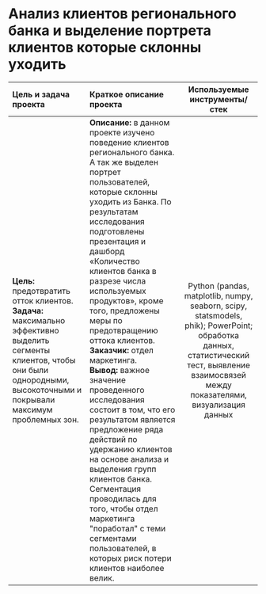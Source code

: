 # <div class="alert alert-info">Анализ клиентов регионального банка и выделение портрета клиентов которые склонны уходить</div>


 Цель и задача проекта | Краткое описание проекта | Используемые инструменты/стек
:----------------------|:-------------------------|:-----------------------------:
**Цель:** предотвратить отток клиентов. <br> **Задача:** максимально эффективно выделить сегменты клиентов, чтобы они были однородными, высокоточными и покрывали максимум проблемных зон. | **Описание:** в данном проекте изучено поведение клиентов регионального банка. А так же выделен портрет пользователей, которые склонны уходить из Банка. По результатам исследования подготовлены презентация и дашборд «Количество клиентов банка в разрезе числа используемых продуктов», кроме того, предложены меры по предотвращению оттока клиентов. <br> **Заказчик:** отдел маркетинга. <br> **Вывод:** важное значение проведенного исследования состоит в том, что его результатом является предложение ряда действий по удержанию клиентов на основе  анализа и выделения групп клиентов банка. Сегментация проводилась для того, чтобы отдел маркетинга "поработал" с теми сегментами пользователей, в которых риск потери клиентов наиболее велик.| Python (pandas, matplotlib, numpy, seaborn, scipy, statsmodels, phik); PowerPoint; обработка данных, статистический тест, выявление взаимосвязей между показателями, визуализация данных
